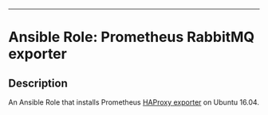 ---
# Ansible Role: Prometheus RabbitMQ exporter

## Description

An Ansible Role that installs Prometheus [HAProxy exporter](https://github.com/prometheus/haproxy_exporter) on Ubuntu 16.04.
